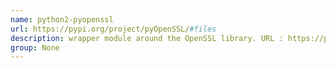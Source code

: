 ```yaml
---
name: python2-pyopenssl
url: https://pypi.org/project/pyOpenSSL/#files
description: wrapper module around the OpenSSL library. URL : https://pypi.org/project/pyOpenSSL/#files Groups : None
group: None
---
```

